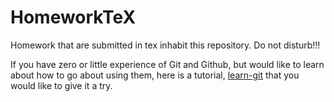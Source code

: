 # HomeworkTeX
Homework that are submitted in tex inhabit this repository. Do not disturb!!!


If you have zero or little experience of Git and Github, but would like to
learn about how to go about using them, here is a tutorial, [learn-git](https://github.com/zunction/learn-git) that you would like to give it a try.
